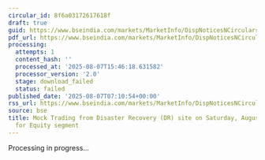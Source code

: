 ```yaml
---
circular_id: 8f6a03172617618f
draft: true
guid: https://www.bseindia.com/markets/MarketInfo/DispNoticesNCirculars.aspx?Noticeid={8C171ED7-E3EA-4F76-BB03-5360D0A1F41D}&noticeno=20250807-2&dt=08/07/2025&icount=2&totcount=68&flag=0
pdf_url: https://www.bseindia.com/markets/MarketInfo/DispNoticesNCirculars.aspx?Noticeid={8C171ED7-E3EA-4F76-BB03-5360D0A1F41D}&noticeno=20250807-2&dt=08/07/2025&icount=2&totcount=68&flag=0
processing:
  attempts: 1
  content_hash: ''
  processed_at: '2025-08-07T15:46:18.631582'
  processor_version: '2.0'
  stage: download_failed
  status: failed
published_date: '2025-08-07T07:10:54+00:00'
rss_url: https://www.bseindia.com/markets/MarketInfo/DispNoticesNCirculars.aspx?Noticeid={8C171ED7-E3EA-4F76-BB03-5360D0A1F41D}&noticeno=20250807-2&dt=08/07/2025&icount=2&totcount=68&flag=0
source: bse
title: Mock Trading from Disaster Recovery (DR) site on Saturday, August 09, 2025
  for Equity segment
---
```


Processing in progress...